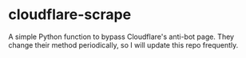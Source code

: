 cloudflare-scrape
=================

A simple Python function to bypass Cloudflare's anti-bot page. They change their method periodically, so I will update this repo frequently.